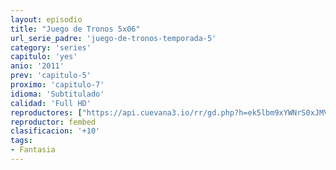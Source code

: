 ```yaml
---
layout: episodio
title: "Juego de Tronos 5x06"
url_serie_padre: 'juego-de-tronos-temporada-5'
category: 'series'
capitulo: 'yes'
anio: '2011'
prev: 'capitulo-5'
proximo: 'capitulo-7'
idioma: 'Subtitulado'
calidad: 'Full HD'
reproductores: ["https://api.cuevana3.io/rr/gd.php?h=ek5lbm9xYWNrS0xJMVp5b21KREk0dFBLbjVkaHhkRGdrOG1jbnBpUnhhS1ZyblZsbjYzVnVyZXhnYVptcnFQYnZiVitvcG12dU1tWnNLcW1ockxMNmFXU3FadVkyUT09"]
reproductor: fembed
clasificacion: '+10'
tags:
- Fantasia
---
```












